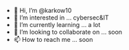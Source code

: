 - 👋 Hi, I’m @karkow10
- 👀 I’m interested in ... cybersec&IT
- 🌱 I’m currently learning ... a lot
- 💞️ I’m looking to collaborate on ... soon
- 📫 How to reach me ... soon

<!---
karkow10/karkow10 is a ✨ special ✨ repository because its `README.md` (this file) appears on your GitHub profile.
You can click the Preview link to take a look at your changes.
--->

